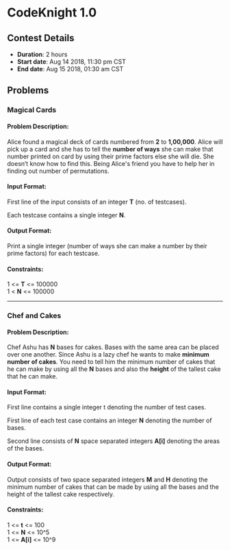 # CodeKnight 1.0## Contest Details* **Duration**: 2 hours* **Start date**: Aug 14 2018, 11:30 pm CST* **End date**: Aug 15 2018, 01:30 am CST## Problems### Magical Cards#### Problem Description:Alice found a magical deck of cards numbered from **2** to **1,00,000**. Alice will pick up a card and she has to tell the **number of ways** she can make that number printed on card by using their prime factors else she will die. She doesn’t know how to find this. Being Alice's friend you have to help her in finding out number of permutations.#### Input Format:First line of the input consists of an integer **T** (no. of testcases).Each testcase contains a single integer **N**.#### Output Format:Print a single integer (number of ways she can make a number by their prime factors) for each testcase.#### Constraints:1 <= **T** <= 100000<br>1 < **N** <= 100000---### Chef and Cakes#### Problem Description:Chef Ashu has **N** bases for cakes. Bases with the same area can be placed over one another. Since Ashu is a lazy chef he wants to make **minimum number of cakes**. You need to tell him the minimum number of cakes that he can make by using all the **N** bases and also the **height** of the tallest cake that he can make.#### Input Format:First line contains a single integer t denoting the number of test cases.First line of each test case contains an integer **N** denoting the number of bases.Second line consists of **N** space separated integers **A[i]** denoting the areas of the bases.#### Output Format:Output consists of two space separated integers **M** and **H** denoting the minimum number of cakes that can be made by using all the bases and the height of the tallest cake respectively.#### Constraints:1 <= **t** <= 100<br>1 <= **N** <= 10^5<br>1 <= **A[i]** <= 10^9